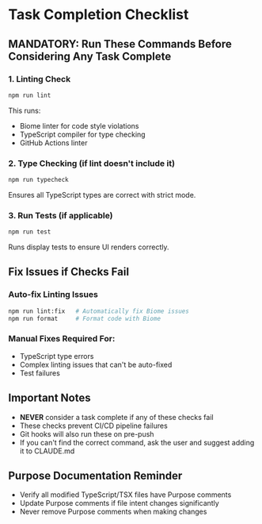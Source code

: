 # Task Completion Checklist

## MANDATORY: Run These Commands Before Considering Any Task Complete

### 1. Linting Check
```bash
npm run lint
```
This runs:
- Biome linter for code style violations
- TypeScript compiler for type checking
- GitHub Actions linter

### 2. Type Checking (if lint doesn't include it)
```bash
npm run typecheck
```
Ensures all TypeScript types are correct with strict mode.

### 3. Run Tests (if applicable)
```bash
npm run test
```
Runs display tests to ensure UI renders correctly.

## Fix Issues if Checks Fail

### Auto-fix Linting Issues
```bash
npm run lint:fix   # Automatically fix Biome issues
npm run format     # Format code with Biome
```

### Manual Fixes Required For:
- TypeScript type errors
- Complex linting issues that can't be auto-fixed
- Test failures

## Important Notes
- **NEVER** consider a task complete if any of these checks fail
- These checks prevent CI/CD pipeline failures
- Git hooks will also run these on pre-push
- If you can't find the correct command, ask the user and suggest adding it to CLAUDE.md

## Purpose Documentation Reminder
- Verify all modified TypeScript/TSX files have Purpose comments
- Update Purpose comments if file intent changes significantly
- Never remove Purpose comments when making changes